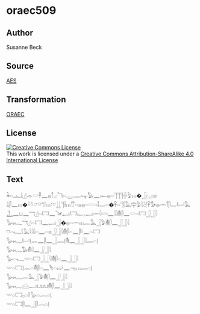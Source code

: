 # oraec509

## Author

Susanne Beck

## Source

[AES](https://github.com/simondschweitzer/aes)

## Transformation

[ORAEC](https://oraec.github.io/)

## License

<a rel="license" href="http://creativecommons.org/licenses/by-sa/4.0/"><img alt="Creative Commons License" style="border-width:0" src="https://i.creativecommons.org/l/by-sa/4.0/88x31.png" /></a><br />This work is licensed under a <a rel="license" href="http://creativecommons.org/licenses/by-sa/4.0/">Creative Commons Attribution-ShareAlike 4.0 International License</a>

## Text

𓇓𓏏𓊵𓏙𓊨𓁹𓎟𓋹𓈖𓐍𓋾𓈎𓆓𓏏𓇾𓋉𓊾𓅃𓈖𓆱𓐍𓏏𓊹𓊹𓊹𓏶𓅱𓏥�𓃀𓈋𓊖<br>
𓏙𓋴𓈖𓏥�𓏐𓏊𓃿𓏖𓅿𓏥𓍱𓎺𓋲𓊹𓌢𓏥𓎯𓏏𓏤𓏤𓏤𓐍𓏏𓎟𓏏𓄤𓂋𓏏�𓋹𓏏𓊹𓇋𓅓𓊡𓅱𓇛𓋔𓋹𓅜𓐍𓏛𓄊𓋴𓂋𓂡𓅓𓊻𓈖𓂓𓈖𓄓𓊨𓏏𓉐𓈖𓍁𓂝𓉐𓏤𓉻𓂝𓏛𓇋𓏠𓈖𓇋𓇋𓄟𓋴𓈖𓎟𓏏𓉐𓃀𓃀𓇋<br>
𓅭𓏤𓆑𓄓𓊨𓏏𓉐𓈖𓂝𓃀�𓐍𓏏𓏛𓏥𓐛𓅓𓃀𓅱𓄟𓋴𓈖𓃀𓃀𓇋<br>
𓈞𓏏𓆑𓌰𓅓𓎛𓇋𓇋𓏏𓈖𓏏𓊖𓃀𓃀𓇋𓄟𓋴𓏏𓈖𓋴𓍲𓈖𓏏𓉐<br>
𓅭𓏤𓆑𓂡𓊤𓂋𓈖𓋴𓈖𓃀𓐙𓊤𓄟𓈖𓃀𓃀𓇋𓐙𓏏𓊤<br>
𓅭𓏤𓆑𓅃𓄟𓇋𓈖𓃀𓃀𓇋<br>
𓅭𓏏𓆑𓎟𓏏𓉐𓃀𓃀𓇋𓄟𓋴𓏏𓈖𓃀𓃀𓇋<br>
𓎟𓏏𓉐𓊤𓂋𓏏𓄟𓋴𓏏𓈖𓌸𓏏𓏥𓍲𓈖𓁸𓏥𓐙𓏏𓊤<br>
𓅭𓏤𓆑𓐛𓅓𓃀𓅱𓄟𓋴𓈖𓃀𓃀𓇋<br>
𓅭𓏤𓆑𓈍𓂝𓂓𓂓𓂓𓄟𓋴𓈖𓃀𓃀𓇋<br>
𓎟𓏏𓉐𓊪𓏏𓎛𓅭𓏏𓐙𓏏𓊤<br>
𓎟𓏏𓉐𓋴𓈖𓃀𓋴𓐙𓏏𓊤<br>
